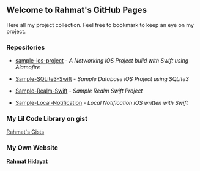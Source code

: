 ## Welcome to Rahmat's GitHub Pages
Here all my project collection. Feel free to bookmark to keep an eye on my project.

### Repositories
- [sample-ios-project](https://github.com/rhmthidayat/sample-ios-project) - _A Networking iOS Project build with Swift using Alamofire_

- [Sample-SQLite3-Swift](https://github.com/rhmthidayat/Sample-SQLite3-Swift) - _Sample Database iOS Project using SQLite3_

- [Sample-Realm-Swift](https://github.com/rhmthidayat/Sample-Realm-Swift) - _Sample Realm Swift Project_

- [Sample-Local-Notification](https://github.com/rhmthidayat/Sample-Local-Notification) - _Local Notification iOS written with Swift_

### My Lil Code Library on gist
[Rahmat's Gists](https://gist.github.com/rhmthidayat)


### My Own Website
**[Rahmat Hidayat](http://rahmat-hidayat.xyz/)**
